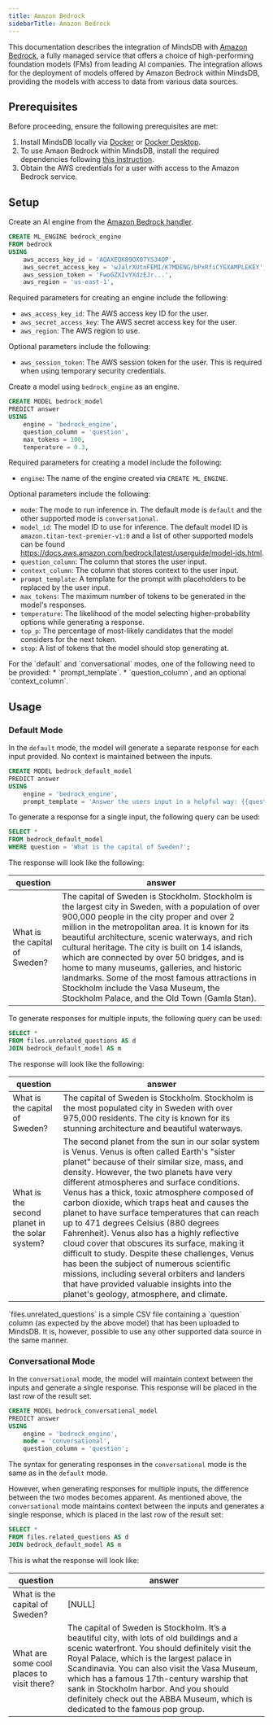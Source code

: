 ```yaml
---
title: Amazon Bedrock
sidebarTitle: Amazon Bedrock
---
```


This documentation describes the integration of MindsDB with [Amazon Bedrock](https://aws.amazon.com/bedrock/), a fully managed service that offers a choice of high-performing foundation models (FMs) from leading AI companies.
The integration allows for the deployment of models offered by Amazon Bedrock within MindsDB, providing the models with access to data from various data sources.

## Prerequisites

Before proceeding, ensure the following prerequisites are met:

1. Install MindsDB locally via [Docker](https://docs.mindsdb.com/setup/self-hosted/docker) or [Docker Desktop](https://docs.mindsdb.com/setup/self-hosted/docker-desktop).
2. To use Amaon Bedrock within MindsDB, install the required dependencies following [this instruction](/setup/self-hosted/docker#install-dependencies).
3. Obtain the AWS credentials for a user with access to the Amazon Bedrock service.

## Setup

Create an AI engine from the [Amazon Bedrock handler](https://github.com/mindsdb/mindsdb/tree/main/mindsdb/integrations/handlers/bedrock_handler).

```sql
CREATE ML_ENGINE bedrock_engine
FROM bedrock
USING
    aws_access_key_id = 'AQAXEQK89OX07YS34OP',
    aws_secret_access_key = 'wJalrXUtnFEMI/K7MDENG/bPxRfiCYEXAMPLEKEY',
    aws_session_token = 'FwoGZXIvYXdzEJr...',
    aws_region = 'us-east-1',
```

Required parameters for creating an engine include the following:

- `aws_access_key_id`: The AWS access key ID for the user.
- `aws_secret_access_key`: The AWS secret access key for the user.
- `aws_region`: The AWS region to use.

Optional parameters include the following:

- `aws_session_token`: The AWS session token for the user. This is required when using temporary security credentials.

Create a model using `bedrock_engine` as an engine.

```sql
CREATE MODEL bedrock_model
PREDICT answer
USING
    engine = 'bedrock_engine',
    question_column = 'question',
    max_tokens = 100,
    temperature = 0.3,
```

Required parameters for creating a model include the following:

- `engine`: The name of the engine created via `CREATE ML_ENGINE`.

Optional parameters include the following:

- `mode`: The mode to run inference in. The default mode is `default` and the other supported mode is `conversational`.
- `model_id`: The model ID to use for inference. The default model ID is `amazon.titan-text-premier-v1:0` and a list of other supported models can be found https://docs.aws.amazon.com/bedrock/latest/userguide/model-ids.html.
- `question_column`: The column that stores the user input.
- `context_column`: The column that stores context to the user input.
- `prompt_template`: A template for the prompt with placeholders to be replaced by the user input.
- `max_tokens`: The maximum number of tokens to be generated in the model's responses.
- `temperature`: The likelihood of the model selecting higher-probability options while generating a response.
- `top_p`: The percentage of most-likely candidates that the model considers for the next token.
- `stop`: A list of tokens that the model should stop generating at.

<Tip>
For the `default` and `conversational` modes, one of the following need to be provided:
    * `prompt_template`.
    * `question_column`, and an optional `context_column`.
</Tip>

## Usage

### Default Mode

In the `default` mode, the model will generate a separate response for each input provided. No context is maintained between the inputs.

```sql
CREATE MODEL bedrock_default_model
PREDICT answer
USING
    engine = 'bedrock_engine',
    prompt_template = 'Answer the users input in a helpful way: {{question}}';
```

To generate a response for a single input, the following query can be used:

```sql
SELECT *
FROM bedrock_default_model
WHERE question = 'What is the capital of Sweden?';
```

The response will look like the following:

| question                       | answer                                                                                                                                                                                                                                                                                                                                                                                                                                                                                                                                                  |
| ------------------------------ | ------------------------------------------------------------------------------------------------------------------------------------------------------------------------------------------------------------------------------------------------------------------------------------------------------------------------------------------------------------------------------------------------------------------------------------------------------------------------------------------------------------------------------------------------------- |
| What is the capital of Sweden? | The capital of Sweden is Stockholm. Stockholm is the largest city in Sweden, with a population of over 900,000 people in the city proper and over 2 million in the metropolitan area. It is known for its beautiful architecture, scenic waterways, and rich cultural heritage. The city is built on 14 islands, which are connected by over 50 bridges, and is home to many museums, galleries, and historic landmarks. Some of the most famous attractions in Stockholm include the Vasa Museum, the Stockholm Palace, and the Old Town (Gamla Stan). |

To generate responses for multiple inputs, the following query can be used:

```sql
SELECT *
FROM files.unrelated_questions AS d
JOIN bedrock_default_model AS m
```

The response will look like the following:

| question                                       | answer                                                                                                                                                                                                                                                                                                                                                                                                                                                                                                                                                                                                                                                                                                                                                                             |
| ---------------------------------------------- | ---------------------------------------------------------------------------------------------------------------------------------------------------------------------------------------------------------------------------------------------------------------------------------------------------------------------------------------------------------------------------------------------------------------------------------------------------------------------------------------------------------------------------------------------------------------------------------------------------------------------------------------------------------------------------------------------------------------------------------------------------------------------------------- |
| What is the capital of Sweden?                 | The capital of Sweden is Stockholm. Stockholm is the most populated city in Sweden with over 975,000 residents. The city is known for its stunning architecture and beautiful waterways.                                                                                                                                                                                                                                                                                                                                                                                                                                                                                                                                                                                           |
| What is the second planet in the solar system? | The second planet from the sun in our solar system is Venus. Venus is often called Earth's "sister planet" because of their similar size, mass, and density. However, the two planets have very different atmospheres and surface conditions. Venus has a thick, toxic atmosphere composed of carbon dioxide, which traps heat and causes the planet to have surface temperatures that can reach up to 471 degrees Celsius (880 degrees Fahrenheit). Venus also has a highly reflective cloud cover that obscures its surface, making it difficult to study. Despite these challenges, Venus has been the subject of numerous scientific missions, including several orbiters and landers that have provided valuable insights into the planet's geology, atmosphere, and climate. |

<Tip>
`files.unrelated_questions` is a simple CSV file containing a `question` column (as expected by the above model) that has been uploaded to MindsDB. It is, however, possible to use any other supported data source in the same manner.
</Tip>

### Conversational Mode

In the `conversational` mode, the model will maintain context between the inputs and generate a single response. This response will be placed in the last row of the result set.

```sql
CREATE MODEL bedrock_conversational_model
PREDICT answer
USING
    engine = 'bedrock_engine',
    mode = 'conversational',
    question_column = 'question';
```

The syntax for generating responses in the `conversational` mode is the same as in the `default` mode.

However, when generating responses for multiple inputs, the difference between the two modes becomes apparent. As mentioned above, the `conversational` mode maintains context between the inputs and generates a single response, which is placed in the last row of the result set:

```sql
SELECT *
FROM files.related_questions AS d
JOIN bedrock_default_model AS m
```

This is what the response will look like:

| question                                  | answer                                                                                                                                                                                                                                                                                                                                                                                                               |
| ----------------------------------------- | -------------------------------------------------------------------------------------------------------------------------------------------------------------------------------------------------------------------------------------------------------------------------------------------------------------------------------------------------------------------------------------------------------------------- |
| What is the capital of Sweden?            | [NULL]                                                                                                                                                                                                                                                                                                                                                                                                               |
| What are some cool places to visit there? | The capital of Sweden is Stockholm. It’s a beautiful city, with lots of old buildings and a scenic waterfront. You should definitely visit the Royal Palace, which is the largest palace in Scandinavia. You can also visit the Vasa Museum, which has a famous 17th-century warship that sank in Stockholm harbor. And you should definitely check out the ABBA Museum, which is dedicated to the famous pop group. |

